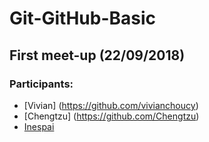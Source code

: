 # Git-GitHub-Basic

## First meet-up (22/09/2018)
### Participants:
- [Vivian] (https://github.com/vivianchoucy)
- [Chengtzu] (https://github.com/Chengtzu)
- [Inespai](https://github.com/inespai)

